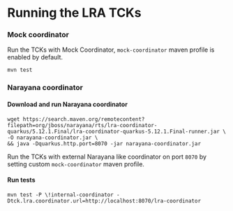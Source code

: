 # Running the LRA TCKs

### Mock coordinator

Run the TCKs with Mock Coordinator, `mock-coordinator` maven profile is enabled by default.

```shell
mvn test
```

### Narayana coordinator

#### Download and run Narayana coordinator
```shell
wget https://search.maven.org/remotecontent?filepath=org/jboss/narayana/rts/lra-coordinator-quarkus/5.12.1.Final/lra-coordinator-quarkus-5.12.1.Final-runner.jar \
-O narayana-coordinator.jar \
&& java -Dquarkus.http.port=8070 -jar narayana-coordinator.jar
```

Run the TCKs with external Narayana like coordinator on port `8070` by setting custom `mock-coordinator` maven
profile.

#### Run tests
```shell
mvn test -P \!internal-coordinator -Dtck.lra.coordinator.url=http://localhost:8070/lra-coordinator
```
